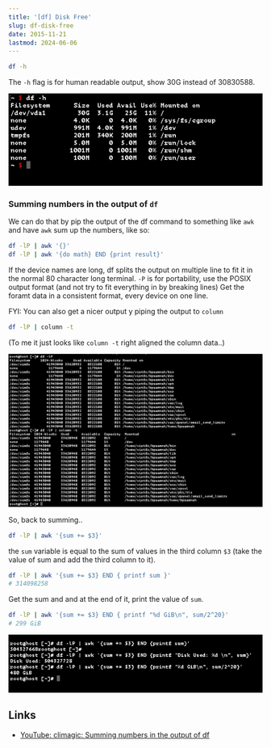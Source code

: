 ```yaml
---
title: '[df] Disk Free'
slug: df-disk-free
date: 2015-11-21
lastmod: 2024-06-06
---
```


```bash
df -h
```

The `-h` flag is for human readable output, show 30G instead of 30830588.

![Screenshot df -h](./images/df-h.png)

### Summing numbers in the output of `df`

We can do that by pip the output of the df command to something like `awk` and have `awk` sum up the numbers, like so:

```bash
df -lP | awk '{}'
df -lP | awk '{do math} END {print result}'
```

If the device names are long, df splits the output on multiple line to fit it in the normal 80 character long terminal. `-P` is for portability, use the POSIX output format (and not try to fit everything in by breaking lines) Get the foramt data in a consistent format, every device on one line.

FYI: You can also get a nicer output y piping the output to `column`

```bash
df -lP | column -t
```

(To me it just looks like `column -t` right aligned the column data..)

![Screenshot df -lp](./images/df-lp.png)

So, back to summing..

```bash
df -lP | awk '{sum += $3}'
```

the `sum` variable is equal to the sum of values in the third column `$3` (take the value of sum and add the third column to it).

```bash
df -lP | awk '{sum += $3} END { printf sum }'
# 314098258
```

Get the sum and and at the end of it, print the value of `sum`.

```bash
df -lP | awk '{sum += $3} END { printf "%d GiB\n", sum/2^20}'
# 299 GiB
```

![Screenshot df -lp | awk](./images/df-lp-awk.png)

## Links

- [YouTube: climagic: Summing numbers in the output of df](https://www.youtube.com/watch?v=oBZ1-E_NcMg)
